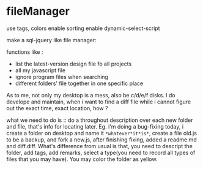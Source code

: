 # fileManager

use tags, colors
enable sorting
enable dynamic-select-script


make a sql-jquery like file manager:

functions like :
 + list the latest-version design file fo all projects
 + all my javascript file
 + ignore program files when searching
 + different folders' file together in one specific place

As to me, not only my desktop is a mess, also be c/d/e/f disks.
I do develope and maintain, when i want to find a diff file while i cannot figure out the exact time, exact location, how ?


what we need to do is :: do a throughout description over each new folder and file, that's info for locating later. Eg. i'm doing a bug-fixing today, i create a folder on desktop and name it `*whatever*it*is*`, create a file old.js to be a backup, and fork a new.js, after finishing fixing, added a readme.md and diff.diff. What's difference from usual is that, you need to descript the folder, add tags, add remarks, select a type(you need to record all types of files that you may have). You may color the folder as yellow. 
